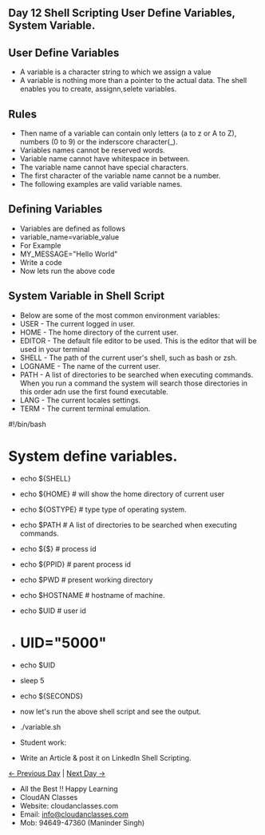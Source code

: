## Day 12 Shell Scripting User Define Variables, System Variable.

## User Define Variables
  - A variable is a character string to which we assign a value
  - A variable is nothing more than a pointer to the actual data. The shell enables you to create, assignn,selete variables.

## Rules
  - Then name of a variable can contain only letters (a to z or A to Z), numbers (0 to 9) or the inderscore character(_).
  - Variables names cannot be reserved words.
  - Variable name cannot have whitespace in between.
  - The variable name cannot have special characters.
  - The first character of the variable name cannot be a number.
  - The following examples are valid variable names.

## Defining Variables
  - Variables are defined as follows
  - variable_name=variable_value
  - For Example
  - MY_MESSAGE="Hello World"
  - Write a code
  - Now lets run the above code

## System Variable in Shell Script
  - Below are some of the most common environment variables:
  - USER - The current logged in user.
  - HOME - The home directory of the current user.
  - EDITOR - The default file editor to be used. This is the editor that will be used in your terminal
  - SHELL - The path of the current user's shell, such as bash or zsh.
  - LOGNAME - The name of the current user.
  - PATH - A list of directories to be searched when executing commands. When you run a command the system will search those directories in this order adn use the first found executable.
  - LANG - The current locales settings. 
  - TERM - The current terminal emulation.

 #!/bin/bash
# System define variables.

 - echo ${SHELL}
 - echo ${HOME} # will show the home directory of current user
 - echo ${OSTYPE} # type type of operating system.
 - echo $PATH # A list of directories to be searched when executing commands.
 - echo ${$} # process id
 - echo ${PPID} # parent process id

 - echo $PWD # present working directory
 - echo $HOSTNAME # hostname of machine.
 - echo $UID # user id
 - # UID="5000"
 - echo $UID
 - sleep 5
 - echo ${SECONDS}

  - now let's run the above shell script and see the output.
  - ./variable.sh

  - Student work:
  - Write an Article & post it on LinkedIn Shell Scripting.

 [← Previous Day](../Day11/README.md) | [Next Day →](../Day13/README.md)


- All the Best !! Happy Learning
 - CloudAN Classes
 - Website: cloudanclasses.com
 - Email: info@cloudanclasses.com
 - Mob: 94649-47360 (Maninder Singh)
